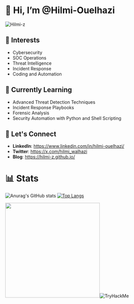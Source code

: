 # 👋 Hi, I’m @Hilmi-Ouelhazi
<p align="left"> <img src="https://komarev.com/ghpvc/?username=Hilmi-z&label=Profile%20views&color=0e75b6&style=flat" alt="Hilmi-z" /> </p>

## 👀 Interests
- Cybersecurity
- SOC Operations
- Threat Intelligence
- Incident Response
- Coding and Automation

## 🌱 Currently Learning
- Advanced Threat Detection Techniques
- Incident Response Playbooks
- Forensic Analysis
- Security Automation with Python and Shell Scripting
  
## 💬 Let's Connect
- **LinkedIn**: https://www.linkedin.com/in/hilmi-ouelhazi/
- **Twitter**: https://x.com/hilmi_walhazi
- **Blog**: https://hilmi-z.github.io/
  
# 📊 Stats

![Anurag's GitHub stats](https://github-readme-stats.vercel.app/api?username=Hilmi-z&show_icons=true&theme=github_dark)
[![Top Langs](https://github-readme-stats.vercel.app/api/top-langs/?username=Hilmi-z&layout=donut&theme=github_dark)](https://github.com/anuraghazra/github-readme-stats)

<img src="https://cyberdefenders-storage.s3.me-central-1.amazonaws.com/profile-badges/xDU0.png" width="300" /><img src="https://tryhackme-badges.s3.amazonaws.com/hilmiouelhazi.png" alt="TryHackMe">
